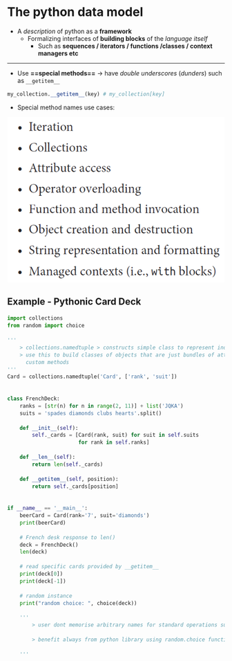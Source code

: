 # The python data model

- A *description* of python as a **framework**
  - Formalizing interfaces of **building blocks** of the *language itself*
    - Such as **sequences / iterators / functions /classes / context managers etc**

---

- Use **==special methods==** $\to$ have *double underscores* (*dunders*) such as `__getitem__`

```python
my_collection.__getitem__(key) # my_collection[key]
```

- Special  method names use cases:

![image](https://github.com/sbalfe/all-notes/blob/master/images/image-20220222222322835.png)

## Example - Pythonic Card Deck

```python
import collections
from random import choice

'''
    > collections.namedtuple > constructs simple class to represent individual cards
    > use this to build classes of objects that are just bundles of attributes with no
      custom methods
'''
Card = collections.namedtuple('Card', ['rank', 'suit'])


class FrenchDeck:
    ranks = [str(n) for n in range(2, 11)] + list('JQKA')
    suits = 'spades diamonds clubs hearts'.split()

    def __init__(self):
        self._cards = [Card(rank, suit) for suit in self.suits
                       for rank in self.ranks]

    def __len__(self):
        return len(self._cards)

    def __getitem__(self, position):
        return self._cards[position]


if __name__ == '__main__':
    beerCard = Card(rank='7', suit='diamonds')
    print(beerCard)

    # French desk response to len()
    deck = FrenchDeck()
    len(deck)

    # read specific cards provided by __getitem__
    print(deck[0])
    print(deck[-1])

    # random instance
    print("random choice: ", choice(deck))

    '''
        > user dont memorise arbitrary names for standard operations such as .size() / .length()
        
        > benefit always from python library using random.choice function.
        
    '''


```

